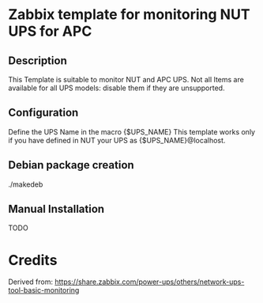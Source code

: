 # Zabbix template for monitoring NUT UPS for APC

## Description

This Template is suitable to monitor NUT and APC UPS.
Not all Items are available for all UPS models: disable them if they are unsupported.

## Configuration

Define the UPS Name in the macro {$UPS_NAME}
This template works only if you have defined in NUT your UPS as
{$UPS_NAME}@localhost.

## Debian package creation

 ./makedeb 

## Manual Installation

TODO

# Credits 

Derived from:
https://share.zabbix.com/power-ups/others/network-ups-tool-basic-monitoring


